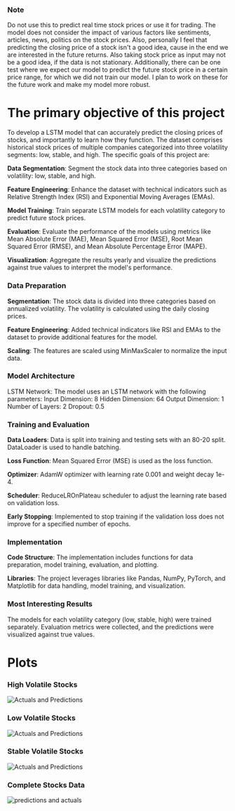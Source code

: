 ### Note
Do not use this to predict real time stock prices or use it for trading. The model does not consider the impact of various factors like sentiments, articles, news, politics on the stock prices.
Also, personally I feel that predicting the closing price of a stock isn't a good idea, cause in the end we are interested in the future returns. Also taking stock price as input may not be a good idea, if the 
data is not stationary. Additionally, there can be one test where we expect our model to predict the future stock price in a certain price range, for which we did not train our model. I plan to work on these 
for the future work and make my model more robust.

# The primary objective of this project
To develop a LSTM model that can accurately predict the closing prices of stocks, and importantly to learn how they function. The dataset comprises historical stock prices of multiple companies categorized into three volatility segments: low, stable, and high. The specific goals of this project are:

**Data Segmentation**: Segment the stock data into three categories based on volatility: low, stable, and high.

**Feature Engineering**: Enhance the dataset with technical indicators such as Relative Strength Index (RSI) and Exponential Moving Averages (EMAs).

**Model Training**: Train separate LSTM models for each volatility category to predict future stock prices.

**Evaluation**: Evaluate the performance of the models using metrics like Mean Absolute Error (MAE), Mean Squared Error (MSE), Root Mean Squared Error (RMSE), and Mean Absolute Percentage Error (MAPE).

**Visualization**: Aggregate the results yearly and visualize the predictions against true values to interpret the model's performance.

### Data Preparation

**Segmentation**: The stock data is divided into three categories based on annualized volatility. The volatility is calculated using the daily closing prices.

**Feature Engineering**: Added technical indicators like RSI and EMAs to the dataset to provide additional features for the model.

**Scaling**: The features are scaled using MinMaxScaler to normalize the input data.

### Model Architecture

LSTM Network: The model uses an LSTM network with the following parameters:
Input Dimension: 8
Hidden Dimension: 64
Output Dimension: 1
Number of Layers: 2
Dropout: 0.5

### Training and Evaluation

**Data Loaders**: Data is split into training and testing sets with an 80-20 split. DataLoader is used to handle batching.

**Loss Function**: Mean Squared Error (MSE) is used as the loss function.

**Optimizer**: AdamW optimizer with learning rate 0.001 and weight decay 1e-4.

**Scheduler**: ReduceLROnPlateau scheduler to adjust the learning rate based on validation loss.

**Early Stopping**: Implemented to stop training if the validation loss does not improve for a specified number of epochs.

### Implementation

**Code Structure**: The implementation includes functions for data preparation, model training, evaluation, and plotting.

**Libraries**: The project leverages libraries like Pandas, NumPy, PyTorch, and Matplotlib for data handling, model training, and visualization.

### Most Interesting Results

The models for each volatility category (low, stable, high) were trained separately.
Evaluation metrics were collected, and the predictions were visualized against true values.

# Plots

### High Volatile Stocks

![Actuals and Predictions](https://github.com/SudhanshuGulhane/Stock-Price-Prediction/assets/50482460/99d206ad-aef8-4ce9-b505-9a497ed7129f)

### Low Volatile Stocks

![Actuals and Predictions](https://github.com/SudhanshuGulhane/Stock-Price-Prediction/assets/50482460/55e00516-e06a-42db-9658-ac6cd9c421d8)

### Stable Volatile Stocks

![Actuals and Predictions](https://github.com/SudhanshuGulhane/Stock-Price-Prediction/assets/50482460/39fb76c7-53e4-42d7-a471-f495103bd12d)

### Complete Stocks Data

![predictions and actuals](https://github.com/SudhanshuGulhane/Stock-Price-Prediction/assets/50482460/9f8951d6-a9ed-413c-b668-374b3c49f38a)


